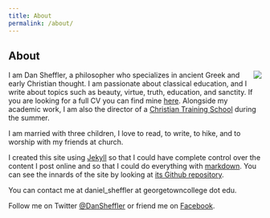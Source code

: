 ```yaml
---
title: About
permalink: /about/
---
```


## About ##

<img style="float: right;" src="http://www.dansheffler.com/files/ProfileSmall.jpg" />I am Dan Sheffler, a philosopher who specializes in ancient Greek and early Christian thought.  I am passionate about classical education, and I write about topics such as beauty, virtue, truth, education, and sanctity.  If you are looking for a full CV you can find mine [here](http://dansheffler.com/cv/).  Alongside my academic work, I am also the director of a [Christian Training School](http://www.ucfky.com/cts/) during the summer.

I am married with three children, I love to read, to write, to hike, and to worship with my friends at church.

I created this site using [Jekyll](https://jekyllrb.com/) so that I could have complete control over the content I post online and so that I could do everything with [markdown](http://whatismarkdown.com/).  You can see the innards of the site by looking at [its Github repository](https://github.com/dansheffler/dansheffler.com).

You can contact me at daniel_sheffler at georgetowncollege dot edu.

Follow me on Twitter [@DanSheffler](http://twitter.com/DanSheffler) or friend me on [Facebook](https://www.facebook.com/profile.php?id=100017237433601).

